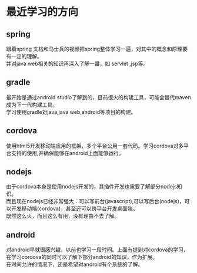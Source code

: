 # 最近学习的方向

## spring

跟着spring 文档和马士兵的视频把spring整体学习一遍，对其中的概念和原理要有一定的理解。  
并对java web相关的知识再深入了解一番，如 servlet ,jsp等。

## gradle

最开始是通过android studio了解到的，目前很火的构建工具，可能会替代maven成为下一代构建工具。  
学习使用gradle对java,java web,android等项目的构建。

## cordova

使用html5开发移动端应用的框架，多个平台公用一套代码。学习cordova对多平台支持的使用,并确保能够在android上面能够运行。

## nodejs

由于cordova本身是使用nodejs开发的，其插件开发也需要了解部分nodejs知识。  
而且现在nodejs已经非常强大：可以写前台(javascript),可以写后台(nodejs)，可以开发移动端(cordova)，甚至还可以跨平台开发桌面端。  
既然这么火，而且这么有用，没有理由不去了解。

## android

对android早就很感兴趣，以前也学习一段时间。上面有提到对cordova的学习，在学习cordova的同时可以了解下部分android的知识，作为扩展。  
在时间允许的情况下，还是希望对android有个系统的了解。
